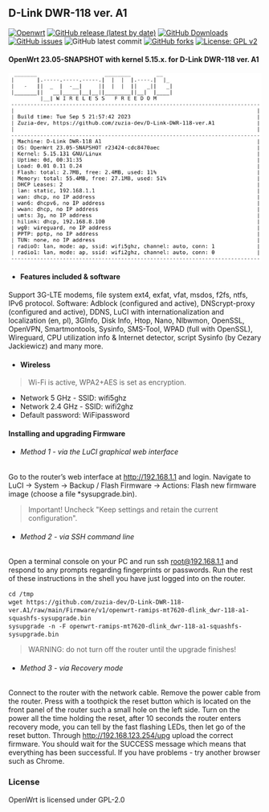 ##  D-Link DWR-118 ver. A1
[![Openwrt](https://img.shields.io/badge/os-OpenWrt-<COLOR>.svg)](https://github.com/zuzia-dev/openwrt/) [![GitHub release (latest by date)](https://img.shields.io/github/v/release/zuzia-dev/D-Link-DWR-118-ver.A1?color=orange)](https://github.com/zuzia-dev/D-Link-DWR-118-ver.A1/releases/latest) [![GitHub Downloads](https://img.shields.io/github/downloads/zuzia-dev/D-Link-DWR-118-ver.A1/total)](https://github.com/zuzia-dev/D-Link-DWR-118-ver.A1/releases/latest) [![GitHub issues](https://img.shields.io/github/issues/zuzia-dev/D-Link-DWR-118-ver.A1?color=green)](https://GitHub.com/zuzia-dev/D-Link-DWR-118-ver.A1/issues) ![GitHub latest commit](https://img.shields.io/github/last-commit/zuzia-dev/D-Link-DWR-118-ver.A1?color=00BFFF) [![GitHub forks](https://img.shields.io/github/forks/zuzia-dev/D-Link-DWR-118-ver.A1?color=93917C)](https://GitHub.com/zuzia-dev/D-Link-DWR-118-ver.A1/forks) [![License: GPL v2](https://img.shields.io/badge/License-GPL_v2-blue.svg)](https://github.com/zuzia-dev/D-Link-DWR-118-ver.A1#license) 

#### OpenWrt 23.05-SNAPSHOT with kernel 5.15.x. for D-Link DWR-118 ver. A1
<img src="https://github.com/zuzia-dev/D-Link-DWR-118-ver.A1/blob/055f62d73578cfd74c42e76b3b496218cd41b4af/Firmware/Terminal-sysinfo-v1.jpg?raw=true" width="640" />

- ####   Features included & software
Support 3G-LTE modems, file system ext4, exfat, vfat, msdos, f2fs, ntfs, IPv6 protocol. Software: Adblock (configured and active), DNScrypt-proxy (configured and active), DDNS, LuCI with internationalization and localization (en, pl), 3GInfo, Disk Info, Htop, Nano, Nlbwmon, OpenSSL, OpenVPN, Smartmontools, Sysinfo, SMS-Tool, WPAD (full with OpenSSL), Wireguard, CPU utilization info & Internet detector, script Sysinfo (by Cezary Jackiewicz) and many more.

- ####    Wireless
> Wi-Fi is active, WPA2+AES is set as encryption. 
- Network 5 GHz - SSID: wifi5ghz
- Network 2.4 GHz - SSID: wifi2ghz
- Default password: WiFipassword

#### Installing and upgrading Firmware
- ###### Method 1 - via the LuCI graphical web interface
Go to the router’s web interface at http://192.168.1.1 and login. Navigate to LuCI → System → Backup / Flash Firmware → Actions: Flash new firmware image (choose a file *sysupgrade.bin).
> Important! Uncheck "Keep settings and retain the current configuration".
- ###### Method 2 - via SSH command line
Open a terminal console on your PC and run ssh root@192.168.1.1 and respond to any prompts regarding fingerprints or passwords. Run the rest of these instructions in the shell you have just logged into on the router.
```
cd /tmp
wget https://github.com/zuzia-dev/D-Link-DWR-118-ver.A1/raw/main/Firmware/v1/openwrt-ramips-mt7620-dlink_dwr-118-a1-squashfs-sysupgrade.bin
sysupgrade -n -F openwrt-ramips-mt7620-dlink_dwr-118-a1-squashfs-sysupgrade.bin
```
> WARNING: do not turn off the router until the upgrade finishes!
- ###### Method 3 - via Recovery mode
Connect to the router with the network cable. Remove the power cable from the router. Press with a toothpick the reset button which is located on the front panel of the router such a small hole on the left side.  Turn on the power all the time holding the reset, after 10 seconds the router enters recovery mode, you can tell by the fast flashing LEDs, then let go of the reset button. Through http://192.168.123.254/upg upload the correct firmware. You should wait for the SUCCESS message which means that everything has been successful. If you have problems - try another browser such as Chrome.

### License
OpenWrt is licensed under GPL-2.0
